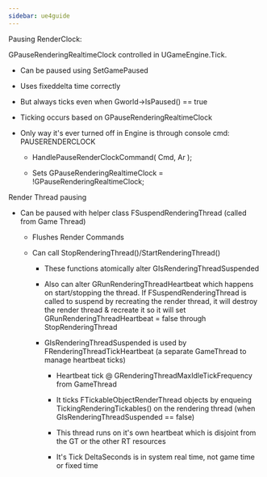 ```yaml
---
sidebar: ue4guide
---
```

Pausing RenderClock:

GPauseRenderingRealtimeClock controlled in UGameEngine.Tick.

- Can be paused using SetGamePaused

- Uses fixeddelta time correctly

- But always ticks even when Gworld->IsPaused() == true

- Ticking occurs based on GPauseRenderingRealtimeClock

- Only way it's ever turned off in Engine is through console cmd: PAUSERENDERCLOCK

  - HandlePauseRenderClockCommand( Cmd, Ar );

  - Sets GPauseRenderingRealtimeClock = !GPauseRenderingRealtimeClock;

Render Thread pausing

- Can be paused with helper class FSuspendRenderingThread (called from Game Thread)

  - Flushes Render Commands

  - Can call StopRenderingThread()/StartRenderingThread()

    - These functions atomically alter GIsRenderingThreadSuspended

    - Also can alter GRunRenderingThreadHeartbeat which happens on start/stopping the thread. If FSuspendRenderingThread is called to suspend by recreating the render thread, it will destroy the render thread & recreate it so it will set GRunRenderingThreadHeartbeat = false through StopRenderingThread

    - GIsRenderingThreadSuspended is used by FRenderingThreadTickHeartbeat (a separate GameThread to manage heartbeat ticks)

      - Heartbeat tick @ GRenderingThreadMaxIdleTickFrequency from GameThread

      - It ticks FTickableObjectRenderThread objects by enqueing TickingRenderingTickables() on the rendering thread (when GIsRenderingThreadSuspended == false)

      - This thread runs on it's own heartbeat which is disjoint from the GT or the other RT resources

      - It's Tick DeltaSeconds is in system real time, not game time or fixed time
